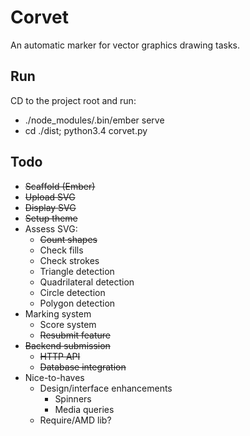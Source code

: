 # Corvet

An automatic marker for vector graphics drawing tasks.

Run
---
CD to the project root and run:
* ./node_modules/.bin/ember serve
* cd ./dist; python3.4 corvet.py

Todo
-----
* ~~Scaffold (Ember)~~
* ~~Upload SVG~~
* ~~Display SVG~~
* ~~Setup theme~~
* Assess SVG:
  * ~~Count shapes~~
  * Check fills
  * Check strokes
  * Triangle detection
  * Quadrilateral detection
  * Circle detection
  * Polygon detection
* Marking system
  * Score system
  * ~~Resubmit feature~~
* ~~Backend submission~~
  * ~~HTTP API~~
  * ~~Database integration~~
* Nice-to-haves
  * Design/interface enhancements
    * Spinners
    * Media queries
  * Require/AMD lib?
